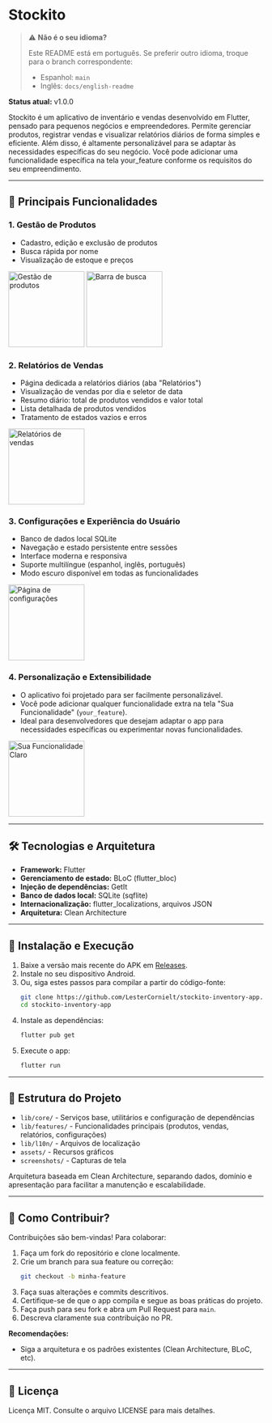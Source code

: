 # Stockito

> ⚠️ **Não é o seu idioma?**
>
> Este README está em português. Se preferir outro idioma, troque para o branch correspondente:
> - Espanhol: `main`
> - Inglês: `docs/english-readme`

**Status atual:** v1.0.0

Stockito é um aplicativo de inventário e vendas desenvolvido em Flutter, pensado para pequenos negócios e empreendedores. Permite gerenciar produtos, registrar vendas e visualizar relatórios diários de forma simples e eficiente. Além disso, é altamente personalizável para se adaptar às necessidades específicas do seu negócio. Você pode adicionar uma funcionalidade específica na tela your_feature conforme os requisitos do seu empreendimento.

---

## 📱 Principais Funcionalidades

### 1. Gestão de Produtos
- Cadastro, edição e exclusão de produtos
- Busca rápida por nome
- Visualização de estoque e preços

<p>
  <img src="screenshots/light_mode_português/main_page.jpg" alt="Gestão de produtos" width="150"/>
  <img src="screenshots/light_mode_português/search_bar.jpg" alt="Barra de busca" width="150"/>
</p>

### 2. Relatórios de Vendas
- Página dedicada a relatórios diários (aba "Relatórios")
- Visualização de vendas por dia e seletor de data
- Resumo diário: total de produtos vendidos e valor total
- Lista detalhada de produtos vendidos
- Tratamento de estados vazios e erros

<p>
  <img src="screenshots/light_mode_português/sales_page.jpg" alt="Relatórios de vendas" width="150"/>
</p>

### 3. Configurações e Experiência do Usuário
- Banco de dados local SQLite
- Navegação e estado persistente entre sessões
- Interface moderna e responsiva
- Suporte multilíngue (espanhol, inglês, português)
- Modo escuro disponível em todas as funcionalidades

<p>
  <img src="screenshots/light_mode_português/settings_page.jpg" alt="Página de configurações" width="150"/>
</p>

### 4. Personalização e Extensibilidade
- O aplicativo foi projetado para ser facilmente personalizável.
- Você pode adicionar qualquer funcionalidade extra na tela "Sua Funcionalidade" (`your_feature`).
- Ideal para desenvolvedores que desejam adaptar o app para necessidades específicas ou experimentar novas funcionalidades.

<p>
  <img src="screenshots/light_mode_português/your_feature_page.jpg" alt="Sua Funcionalidade Claro" width="150"/>
</p>

---

## 🛠️ Tecnologias e Arquitetura

- **Framework:** Flutter
- **Gerenciamento de estado:** BLoC (flutter_bloc)
- **Injeção de dependências:** GetIt
- **Banco de dados local:** SQLite (sqflite)
- **Internacionalização:** flutter_localizations, arquivos JSON
- **Arquitetura:** Clean Architecture

---

## 🚀 Instalação e Execução

1. Baixe a versão mais recente do APK em [Releases](https://github.com/LesterCornielt/stockito-inventory-app/releases/download/v1.0.0/Stockito.v1.0.0.apk).
2. Instale no seu dispositivo Android.
3. Ou, siga estes passos para compilar a partir do código-fonte:
   ```sh
   git clone https://github.com/LesterCornielt/stockito-inventory-app.git
   cd stockito-inventory-app
   ```
4. Instale as dependências:
   ```sh
   flutter pub get
   ```
5. Execute o app:
   ```sh
   flutter run
   ```

---

## 📂 Estrutura do Projeto

- `lib/core/` - Serviços base, utilitários e configuração de dependências
- `lib/features/` - Funcionalidades principais (produtos, vendas, relatórios, configurações)
- `lib/l10n/` - Arquivos de localização
- `assets/` - Recursos gráficos
- `screenshots/` - Capturas de tela

Arquitetura baseada em Clean Architecture, separando dados, domínio e apresentação para facilitar a manutenção e escalabilidade.

---

## 🤝 Como Contribuir?

Contribuições são bem-vindas! Para colaborar:

1. Faça um fork do repositório e clone localmente.
2. Crie um branch para sua feature ou correção:
   ```sh
   git checkout -b minha-feature
   ```
3. Faça suas alterações e commits descritivos.
4. Certifique-se de que o app compila e segue as boas práticas do projeto.
5. Faça push para seu fork e abra um Pull Request para `main`.
6. Descreva claramente sua contribuição no PR.

**Recomendações:**
- Siga a arquitetura e os padrões existentes (Clean Architecture, BLoC, etc).

---

## 📝 Licença

Licença MIT. Consulte o arquivo LICENSE para mais detalhes.

